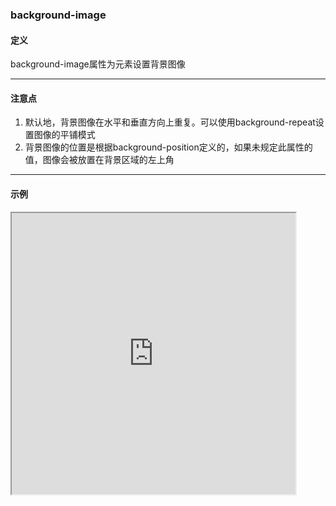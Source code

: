 ### background-image

#### 定义
background-image属性为元素设置背景图像

---

#### 注意点
1. 默认地，背景图像在水平和垂直方向上重复。可以使用background-repeat设置图像的平铺模式
2. 背景图像的位置是根据background-position定义的，如果未规定此属性的值，图像会被放置在背景区域的左上角

---

#### 示例
<iframe width="90%" height="450" allowfullscreen="allowfullscreen" src="https://codepen.io/superwtt/embed/NWxoVZP?height=450&theme-id=default&default-tab=result"></iframe>

